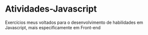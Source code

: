# Atividades-Javascript
Exercícios meus voltados para o desenvolvimento de habilidades em Javascript, mais especificamente em Front-end
